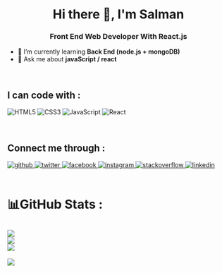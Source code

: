 <h1 align="center">Hi there 👋, I'm Salman</h1>
<h3 align="center">Front End Web Developer With React.js</h3>

- 🌱 I’m currently learning **Back End (node.js + mongoDB)**
- 💬 Ask me about **javaScript / react**
<br />

## I can code with :
![HTML5](https://img.shields.io/badge/html5-%23E34F26.svg?style=for-the-badge&logo=html5&logoColor=white)
![CSS3](https://img.shields.io/badge/css3-%231572B6.svg?style=for-the-badge&logo=css3&logoColor=white)
![JavaScript](https://img.shields.io/badge/javascript-%23323330.svg?style=for-the-badge&logo=javascript&logoColor=%23F7DF1E)
![React](https://img.shields.io/badge/react-%2320232a.svg?style=for-the-badge&logo=react&logoColor=%2361DAFB)

<br />

## Connect me through :
<div align="left">
    <a href="https://github.com/https://github.com/shSalman009" target="_blank">
        <img
        src=https://img.shields.io/badge/github-%2324292e.svg?&style=for-the-badge&logo=github&logoColor=white
        alt=github style="margin-bottom: 5px;" />
    </a>
    <a
        href="https://twitter.com/https://twitter.com/SalmanA40538364"
        target="_blank"
    >
        <img
        src=https://img.shields.io/badge/twitter-%2300acee.svg?&style=for-the-badge&logo=twitter&logoColor=white
        alt=twitter style="margin-bottom: 5px;" />
    </a>
    <a
        href="https://www.facebook.com/https://www.facebook.com/profile.php?id=100077283967573"
        target="_blank"
    >
        <img
        src=https://img.shields.io/badge/facebook-%232E87FB.svg?&style=for-the-badge&logo=facebook&logoColor=white
        alt=facebook style="margin-bottom: 5px;" />
    </a>
    <a
        href="https://instagram.com/https://www.instagram.com/chhhangeee/"
        target="_blank"
    >
        <img
        src=https://img.shields.io/badge/instagram-%23000000.svg?&style=for-the-badge&logo=instagram&logoColor=white
        alt=instagram style="margin-bottom: 5px;" />
    </a>
    <a
        href="https://stackoverflow.com/users/https://stackoverflow.com/users/17212859/sh-salman?tab=profile"
        target="_blank"
    >
        <img
        src=https://img.shields.io/badge/stackoverflow-%23F28032.svg?&style=for-the-badge&logo=stackoverflow&logoColor=white
        alt=stackoverflow style="margin-bottom: 5px;" />
    </a>
    <a
        href="https://linkedin.com/in/https://www.linkedin.com/in/salman-ahmed-77682823b/"
        target="_blank"
    >
        <img
        src=https://img.shields.io/badge/linkedin-%231E77B5.svg?&style=for-the-badge&logo=linkedin&logoColor=white
        alt=linkedin style="margin-bottom: 5px;" />
    </a>
</div>

<br />

# 📊GitHub Stats :
![](https://github-readme-stats.vercel.app/api?username=shSalman009&theme=radical&hide_border=false&include_all_commits=false&count_private=false)<br />
![](https://github-readme-streak-stats.herokuapp.com/?user=shSalman009&theme=radical&hide_border=false)<br />
![](https://github-readme-stats.vercel.app/api/top-langs/?username=shSalman009&theme=radical&hide_border=false&include_all_commits=false&count_private=false&layout=compact)
---
[![](https://visitcount.itsvg.in/api?id=shSalman009&icon=0&color=0)](https://visitcount.itsvg.in)
